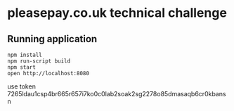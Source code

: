 # pleasepay.co.uk technical challenge

## Running application

```
npm install
npm run-script build
npm start
open http://localhost:8080
```

use token 7265ldau1csp4br665r657i7ko0c0lab2soak2sg2278o85dmasaqb6cr0kbansn
